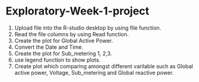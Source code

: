 # Exploratory-Week-1-project


1. Upload file into the R-studio desktop by using file function.
2. Read the file columns by using Read function.
3. Create the plot for Global Active Power.
4. Convert the Date and Time.
5. Create the plot for Sub_metering 1, 2,3.
6. use legend function to show plots.
7. Create plot which comparing amongst different varilable such as Global active power, Voltage, Sub_metering and Global reactive power. 
